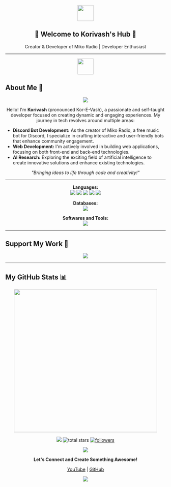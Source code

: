 <p align="center">
  <img src="https://cdn.discordapp.com/emojis/1057946941150986260.gif" width="50px">
</p>

<h2 align="center">🌟 Welcome to Korivash's Hub 🌟</h2>
<p align="center">Creator & Developer of Miko Radio | Developer Enthusiast</p>

---

<p align="center">
  <img src="https://cdn.discordapp.com/emojis/1057946941150986260.gif" width="50px">
</p>

## About Me 🚀
<p align="center">
  <img src="https://user-images.githubusercontent.com/73097560/115834477-dbab4500-a447-11eb-908a-139a6edaec5c.gif">
</p>

<p align="center">
  Hello! I'm <b>Korivash</b> (pronounced Kor-E-Vash), a passionate and self-taught developer focused on creating dynamic and engaging experiences. My journey in tech revolves around multiple areas:
</p>

- **Discord Bot Development:** As the creator of Miko Radio, a free music bot for Discord, I specialize in crafting interactive and user-friendly bots that enhance community engagement.
- **Web Development:** I'm actively involved in building web applications, focusing on both front-end and back-end technologies.
- **AI Research:** Exploring the exciting field of artificial intelligence to create innovative solutions and enhance existing technologies.

<p align="center">
  <i>"Bringing ideas to life through code and creativity!"</i>
</p>

---

<p align="center">
  <b>Languages:</b><br>
  <img src="https://img.shields.io/badge/Lua-%23363BD.svg?style=for-the-badge&logo=lua&logoColor=blue">
  <img src="https://img.shields.io/badge/HTML5-%23E34F26.svg?style=for-the-badge&logo=html5&logoColor=white">
  <img src="https://img.shields.io/badge/CSS3-%231572B6.svg?style=for-the-badge&logo=css3&logoColor=white">
  <img src="https://img.shields.io/badge/JavaScript-%23F7DF1E.svg?style=for-the-badge&logo=javascript&logoColor=black">
  <img src="https://img.shields.io/badge/TypeScript-%233178C6.svg?style=for-the-badge&logo=typescript&logoColor=white">
</p>

<p align="center">
  <b>Databases:</b><br>
  <img src="https://img.shields.io/badge/MySQL-%2300f.svg?style=for-the-badge&logo=mysql&logoColor=white">
</p>

<p align="center">
  <b>Softwares and Tools:</b><br>
  <img src="https://img.shields.io/badge/Visual%20Studio%20Code-0078d7.svg?style=for-the-badge&logo=visual-studio-code&logoColor=white">
</p>

---

## Support My Work 💖
<p align="center">
  <a href="https://www.patreon.com/korivash">
    <img src="https://img.shields.io/badge/Patreon-FF424D?style=for-the-badge&logo=patreon&logoColor=white">
  </a>
</p>

---

## My GitHub Stats 📊
<p align="center">
  <a href="https://github.com/Korivash/">
    <img src="https://github-readme-stats.vercel.app/api?username=Korivash&include_all_commits=true&count_private=true&show_icons=true&line_height=20&title_color=7A7ADB&icon_color=2234AE&text_color=D3D3D3&bg_color=0,000000,130F40" width="450"/>
  </a>
</p>
<p align="center">
  <img src="https://komarev.com/ghpvc/?username=Korivash&label=PROFILE+VIEWS">
  <img alt="total stars" title="Total stars on GitHub" src="https://custom-icon-badges.demolab.com/github/stars/Korivash?color=55960c&style=for-the-badge&labelColor=488207&logo=star"/>
  <a href="https://github.com/Korivash?tab=followers">
    <img alt="followers" title="Follow me on Github" src="https://custom-icon-badges.demolab.com/github/followers/Korivash?color=236ad3&labelColor=1155ba&style=for-the-badge&logo=person-add&label=Follow&logoColor=white"/>
  </a>
</p>
<p align="center">
  <img src="https://user-images.githubusercontent.com/73097560/115834477-dbab4500-a447-11eb-908a-139a6edaec5c.gif">
</p>
<p align="center">
  <b>Let's Connect and Create Something Awesome!</b>
</p>
<p align="center">
  <a href="https://www.youtube.com/channel/UCb82szNb1VXwZWfrmaYtTbw?sub_confirmation=1">YouTube</a> |
  <a href="https://github.com/Korivash?tab=repositories&sort=stargazers">GitHub</a>
</p>

<p align="center">
  <img src="https://komarev.com/ghpvc/?username=Korivash&label=PROFILE+VIEWS&style=flat-square&color=brightgreen&labelColor=000000">
</p>











